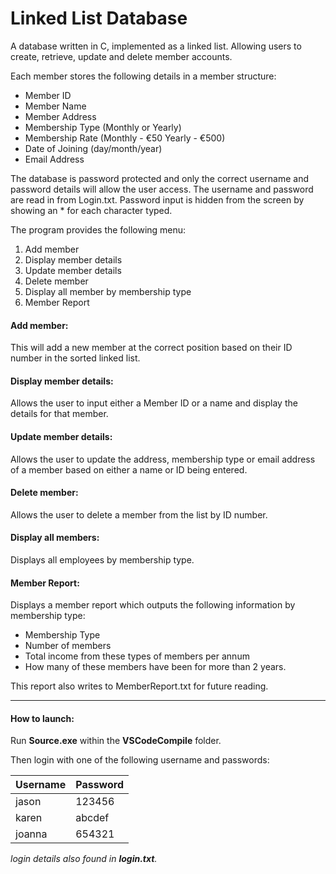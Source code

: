 # Linked List Database

A database written in C, implemented as a linked list. Allowing users to create, retrieve, update and delete member accounts.

Each member stores the following details in a member structure:

* Member ID
* Member Name 
* Member Address
* Membership Type (Monthly or Yearly)
* Membership Rate (Monthly - €50 Yearly - €500)
* Date of Joining (day/month/year)
* Email Address 


The database is password protected and only the correct username and password details will allow the user access. The username and password are read in from Login.txt. Password input is hidden from the screen by showing an * for each character typed.


The program provides the following menu:

1. Add member
2. Display member details
3. Update member details
4. Delete member
5. Display all member by membership type
6. Member Report


#### Add member:
This will add a new member at the correct position based on their ID number in the
sorted linked list. 

#### Display member details:
Allows the user to input either a Member ID or a name and display the
details for that member.

#### Update member details:
Allows the user to update the address, membership type or email address
of a member based on either a name or ID being entered.

#### Delete member:
Allows the user to delete a member from the list by ID number.

#### Display all members:
Displays all employees by membership type.

#### Member Report:
Displays a member report which outputs the following information by membership
type:

- Membership Type
- Number of members
- Total income from these types of members per annum
- How many of these members have been for more than 2 years.

This report also writes to MemberReport.txt for future reading.

****
#### How to launch:
Run **Source.exe** within the **VSCodeCompile** folder.

Then login with one of the following username and passwords:

|  Username  | Password |         
| ---------- | -------- | 
|    jason   |  123456  |
|    karen   |  abcdef  | 
|   joanna   |  654321  |

*login details also found in **login.txt**.*
